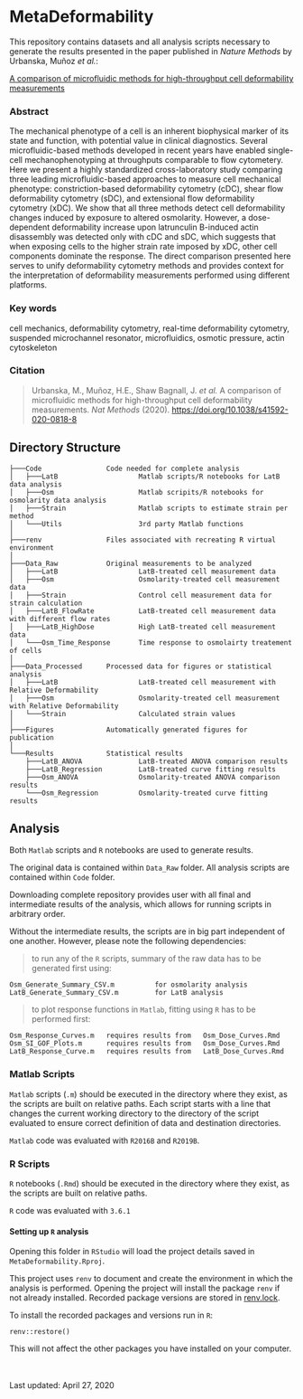 # MetaDeformability

This repository contains datasets and all analysis scripts necessary to generate the results presented in the paper published in _Nature Methods_ by Urbanska, Muñoz _et al._:

[A comparison of microfluidic methods for high-throughput cell deformability measurements](https://doi.org/10.1038/s41592-020-0818-8)

### Abstract 
The mechanical phenotype of a cell is an inherent biophysical marker of its state and function, with potential value in clinical diagnostics.
Several microfluidic-based methods developed in recent years have enabled single-cell mechanophenotyping at throughputs comparable to flow cytometery.
Here we present a highly standardized cross-laboratory study comparing three leading microfluidic-based approaches to measure cell mechanical phenotype: constriction-based deformability cytometry (cDC), shear flow deformability cytometry (sDC), and extensional flow deformability cytometry (xDC).
We show that all three methods detect cell deformability changes induced by exposure to altered osmolarity.
However, a dose-dependent deformability increase upon latrunculin B-induced actin disassembly was detected only with cDC and sDC, which suggests that when exposing cells to the higher strain rate imposed by xDC, other cell components dominate the response.
The direct comparison presented here serves to unify deformability cytometry methods and provides context for the interpretation of deformability measurements performed using different platforms. 

### Key words 
cell mechanics,
deformability cytometry,
real-time deformability cytometry,
suspended microchannel resonator,
microfluidics,
osmotic pressure,
actin cytoskeleton

### Citation
> Urbanska, M., Muñoz, H.E., Shaw Bagnall, J. _et al._ A comparison of microfluidic methods for high-throughput cell deformability measurements. _Nat Methods_ (2020). https://doi.org/10.1038/s41592-020-0818-8

## Directory Structure

```
├───Code                Code needed for complete analysis
│   ├───LatB                    Matlab scripts/R notebooks for LatB data analysis
│   ├───Osm                     Matlab scripits/R notebooks for osmolarity data analysis
│   ├───Strain                  Matlab scripts to estimate strain per method
│   └───Utils                   3rd party Matlab functions
│
├───renv                Files associated with recreating R virtual environment
│
├───Data_Raw            Original measurements to be analyzed
│   ├───LatB                    LatB-treated cell measurement data
│   ├───Osm                     Osmolarity-treated cell measurement data
│   ├───Strain                  Control cell measurement data for strain calculation
│   ├───LatB_FlowRate           LatB-treated cell measurement data with different flow rates
│   ├───LatB_HighDose           High LatB-treated cell measurement data
│   └───Osm_Time_Response       Time response to osmolairty treatement of cells
│
├───Data_Processed      Processed data for figures or statistical analysis
│   ├───LatB                    LatB-treated cell measurement with Relative Deformability
│   ├───Osm                     Osmolarity-treated cell measurement with Relative Deformability
│   └───Strain                  Calculated strain values
│
├───Figures             Automatically generated figures for publication
│
└───Results             Statistical results
    ├───LatB_ANOVA              LatB-treated ANOVA comparison results
    ├───LatB_Regression         LatB-treated curve fitting results
    ├───Osm_ANOVA               Osmolarity-treated ANOVA comparison results
    └───Osm_Regression          Osmolarity-treated curve fitting results
```

## Analysis

Both `Matlab` scripts and `R` notebooks are used to generate results.

The original data is contained within `Data_Raw` folder.
All analysis scripts are contained within `Code` folder.

Downloading complete repository provides user with all final and intermediate results of the analysis, which allows for running scripts in arbitrary order.

Without the intermediate results, the scripts are in big part independent of one another. 
However, please note the following dependencies:
> to run any of the `R` scripts, summary of the raw data has to be generated first using:

```
Osm_Generate_Summary_CSV.m          for osmolarity analysis
LatB_Generate_Summary_CSV.m         for LatB analysis
```

> to plot response functions in `Matlab`, fitting using `R` has to be performed first:
```
Osm_Response_Curves.m   requires results from   Osm_Dose_Curves.Rmd
Osm_SI_GOF_Plots.m      requires results from   Osm_Dose_Curves.Rmd
LatB_Response_Curve.m   requires results from   LatB_Dose_Curves.Rmd
```

### Matlab Scripts

`Matlab` scripts (`.m`) should be executed in the directory where they exist, as the scripts are built on relative paths. Each script starts with a line that changes the current working directory to the directory 
of the script evaluated to ensure correct definition of data and destination directories.

`Matlab` code was evaluated with `R2016B` and `R2019B`.

### R Scripts

`R`  notebooks (`.Rmd`) should be executed in the directory where they exist, as the scripts are built on relative paths.

`R` code was evaluated with `3.6.1`

#### Setting up `R` analysis

Opening this folder in `RStudio` will load the project details saved in `MetaDeformability.Rproj`.

This project uses `renv` to document and create the environment in which the analysis is performed. Opening the project will install the package `renv` if not already installed. Recorded package versions are stored in [renv.lock](./renv.lock).

To install the recorded packages and versions run in `R`:

```
renv::restore()
```
This will not affect the other packages you have installed on your computer.

&nbsp;  
&nbsp;  
Last updated: April 27, 2020
